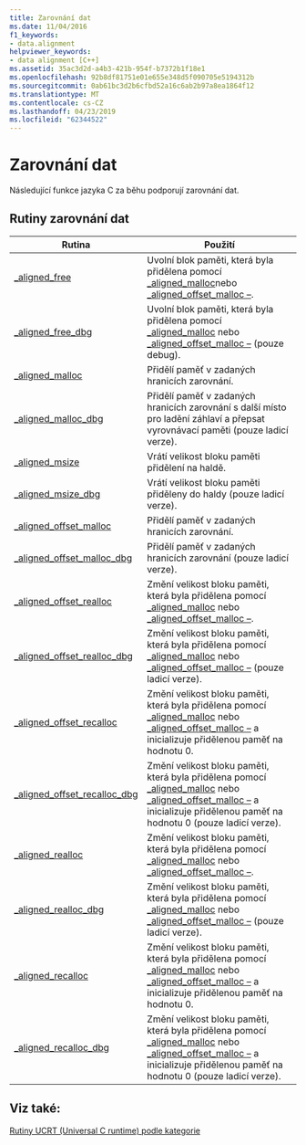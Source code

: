 ```yaml
---
title: Zarovnání dat
ms.date: 11/04/2016
f1_keywords:
- data.alignment
helpviewer_keywords:
- data alignment [C++]
ms.assetid: 35ac3d2d-a4b3-421b-954f-b7372b1f18e1
ms.openlocfilehash: 92b8df81751e01e655e348d5f090705e5194312b
ms.sourcegitcommit: 0ab61bc3d2b6cfbd52a16c6ab2b97a8ea1864f12
ms.translationtype: MT
ms.contentlocale: cs-CZ
ms.lasthandoff: 04/23/2019
ms.locfileid: "62344522"
---
```

# <a name="data-alignment"></a>Zarovnání dat

Následující funkce jazyka C za běhu podporují zarovnání dat.

## <a name="data-alignment-routines"></a>Rutiny zarovnání dat

|Rutina|Použití|
|-------------|---------|
|[_aligned_free](../c-runtime-library/reference/aligned-free.md)|Uvolní blok paměti, která byla přidělena pomocí [_aligned_malloc](../c-runtime-library/reference/aligned-malloc.md)nebo [_aligned_offset_malloc –](../c-runtime-library/reference/aligned-offset-malloc.md).|
|[_aligned_free_dbg](../c-runtime-library/reference/aligned-free-dbg.md)|Uvolní blok paměti, která byla přidělena pomocí [_aligned_malloc](../c-runtime-library/reference/aligned-malloc.md) nebo [_aligned_offset_malloc –](../c-runtime-library/reference/aligned-offset-malloc.md) (pouze debug).|
|[_aligned_malloc](../c-runtime-library/reference/aligned-malloc.md)|Přidělí paměť v zadaných hranicích zarovnání.|
|[_aligned_malloc_dbg](../c-runtime-library/reference/aligned-malloc-dbg.md)|Přidělí paměť v zadaných hranicích zarovnání s další místo pro ladění záhlaví a přepsat vyrovnávací paměti (pouze ladicí verze).|
|[_aligned_msize](../c-runtime-library/reference/aligned-msize.md)|Vrátí velikost bloku paměti přidělení na haldě.|
|[_aligned_msize_dbg](../c-runtime-library/reference/aligned-msize-dbg.md)|Vrátí velikost bloku paměti přiděleny do haldy (pouze ladicí verze).|
|[_aligned_offset_malloc](../c-runtime-library/reference/aligned-offset-malloc.md)|Přidělí paměť v zadaných hranicích zarovnání.|
|[_aligned_offset_malloc_dbg](../c-runtime-library/reference/aligned-offset-malloc-dbg.md)|Přidělí paměť v zadaných hranicích zarovnání (pouze ladicí verze).|
|[_aligned_offset_realloc](../c-runtime-library/reference/aligned-offset-realloc.md)|Změní velikost bloku paměti, která byla přidělena pomocí [_aligned_malloc](../c-runtime-library/reference/aligned-malloc.md) nebo [_aligned_offset_malloc –](../c-runtime-library/reference/aligned-offset-malloc.md).|
|[_aligned_offset_realloc_dbg](../c-runtime-library/reference/aligned-offset-realloc-dbg.md)|Změní velikost bloku paměti, která byla přidělena pomocí [_aligned_malloc](../c-runtime-library/reference/aligned-malloc.md) nebo [_aligned_offset_malloc –](../c-runtime-library/reference/aligned-offset-malloc.md) (pouze ladicí verze).|
|[_aligned_offset_recalloc](../c-runtime-library/reference/aligned-offset-recalloc.md)|Změní velikost bloku paměti, která byla přidělena pomocí [_aligned_malloc](../c-runtime-library/reference/aligned-malloc.md) nebo [_aligned_offset_malloc –](../c-runtime-library/reference/aligned-offset-malloc.md) a inicializuje přidělenou paměť na hodnotu 0.|
|[_aligned_offset_recalloc_dbg](../c-runtime-library/reference/aligned-offset-recalloc-dbg.md)|Změní velikost bloku paměti, která byla přidělena pomocí [_aligned_malloc](../c-runtime-library/reference/aligned-malloc.md) nebo [_aligned_offset_malloc –](../c-runtime-library/reference/aligned-offset-malloc.md) a inicializuje přidělenou paměť na hodnotu 0 (pouze ladicí verze).|
|[_aligned_realloc](../c-runtime-library/reference/aligned-realloc.md)|Změní velikost bloku paměti, která byla přidělena pomocí [_aligned_malloc](../c-runtime-library/reference/aligned-malloc.md) nebo [_aligned_offset_malloc –](../c-runtime-library/reference/aligned-offset-malloc.md).|
|[_aligned_realloc_dbg](../c-runtime-library/reference/aligned-realloc-dbg.md)|Změní velikost bloku paměti, která byla přidělena pomocí [_aligned_malloc](../c-runtime-library/reference/aligned-malloc.md) nebo [_aligned_offset_malloc –](../c-runtime-library/reference/aligned-offset-malloc.md) (pouze ladicí verze).|
|[_aligned_recalloc](../c-runtime-library/reference/aligned-recalloc.md)|Změní velikost bloku paměti, která byla přidělena pomocí [_aligned_malloc](../c-runtime-library/reference/aligned-malloc.md) nebo [_aligned_offset_malloc –](../c-runtime-library/reference/aligned-offset-malloc.md) a inicializuje přidělenou paměť na hodnotu 0.|
|[_aligned_recalloc_dbg](../c-runtime-library/reference/aligned-recalloc-dbg.md)|Změní velikost bloku paměti, která byla přidělena pomocí [_aligned_malloc](../c-runtime-library/reference/aligned-malloc.md) nebo [_aligned_offset_malloc –](../c-runtime-library/reference/aligned-offset-malloc.md) a inicializuje přidělenou paměť na hodnotu 0 (pouze ladicí verze).|

## <a name="see-also"></a>Viz také:

[Rutiny UCRT (Universal C runtime) podle kategorie](../c-runtime-library/run-time-routines-by-category.md)<br/>
